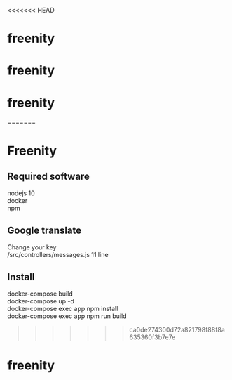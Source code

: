 <<<<<<< HEAD
# freenity
# freenity
# freenity
=======
<h1>Freenity</h1>
  
<h2>Required software</h2>

nodejs 10<br>
docker<br>
npm<br>

<h2>Google translate</h2>

Change your key<br>
/src/controllers/messages.js 11 line<br>

<h2>Install</h2>

docker-compose build<br>
docker-compose up -d<br>
docker-compose exec app npm install<br>
docker-compose exec app npm run build<br>
>>>>>>> ca0de274300d72a821798f88f8a635360f3b7e7e
# freenity
